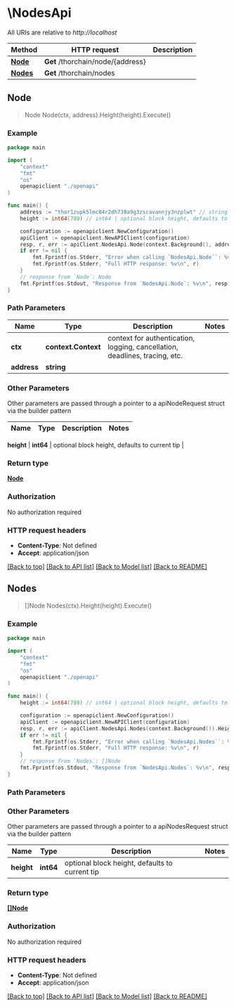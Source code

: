 # \NodesApi

All URIs are relative to *http://localhost*

Method | HTTP request | Description
------------- | ------------- | -------------
[**Node**](NodesApi.md#Node) | **Get** /thorchain/node/{address} | 
[**Nodes**](NodesApi.md#Nodes) | **Get** /thorchain/nodes | 



## Node

> Node Node(ctx, address).Height(height).Execute()





### Example

```go
package main

import (
    "context"
    "fmt"
    "os"
    openapiclient "./openapi"
)

func main() {
    address := "thor1zupk5lmc84r2dh738a9g3zscavannjy3nzplwt" // string | 
    height := int64(789) // int64 | optional block height, defaults to current tip (optional)

    configuration := openapiclient.NewConfiguration()
    apiClient := openapiclient.NewAPIClient(configuration)
    resp, r, err := apiClient.NodesApi.Node(context.Background(), address).Height(height).Execute()
    if err != nil {
        fmt.Fprintf(os.Stderr, "Error when calling `NodesApi.Node``: %v\n", err)
        fmt.Fprintf(os.Stderr, "Full HTTP response: %v\n", r)
    }
    // response from `Node`: Node
    fmt.Fprintf(os.Stdout, "Response from `NodesApi.Node`: %v\n", resp)
}
```

### Path Parameters


Name | Type | Description  | Notes
------------- | ------------- | ------------- | -------------
**ctx** | **context.Context** | context for authentication, logging, cancellation, deadlines, tracing, etc.
**address** | **string** |  | 

### Other Parameters

Other parameters are passed through a pointer to a apiNodeRequest struct via the builder pattern


Name | Type | Description  | Notes
------------- | ------------- | ------------- | -------------

 **height** | **int64** | optional block height, defaults to current tip | 

### Return type

[**Node**](Node.md)

### Authorization

No authorization required

### HTTP request headers

- **Content-Type**: Not defined
- **Accept**: application/json

[[Back to top]](#) [[Back to API list]](../README.md#documentation-for-api-endpoints)
[[Back to Model list]](../README.md#documentation-for-models)
[[Back to README]](../README.md)


## Nodes

> []Node Nodes(ctx).Height(height).Execute()





### Example

```go
package main

import (
    "context"
    "fmt"
    "os"
    openapiclient "./openapi"
)

func main() {
    height := int64(789) // int64 | optional block height, defaults to current tip (optional)

    configuration := openapiclient.NewConfiguration()
    apiClient := openapiclient.NewAPIClient(configuration)
    resp, r, err := apiClient.NodesApi.Nodes(context.Background()).Height(height).Execute()
    if err != nil {
        fmt.Fprintf(os.Stderr, "Error when calling `NodesApi.Nodes``: %v\n", err)
        fmt.Fprintf(os.Stderr, "Full HTTP response: %v\n", r)
    }
    // response from `Nodes`: []Node
    fmt.Fprintf(os.Stdout, "Response from `NodesApi.Nodes`: %v\n", resp)
}
```

### Path Parameters



### Other Parameters

Other parameters are passed through a pointer to a apiNodesRequest struct via the builder pattern


Name | Type | Description  | Notes
------------- | ------------- | ------------- | -------------
 **height** | **int64** | optional block height, defaults to current tip | 

### Return type

[**[]Node**](Node.md)

### Authorization

No authorization required

### HTTP request headers

- **Content-Type**: Not defined
- **Accept**: application/json

[[Back to top]](#) [[Back to API list]](../README.md#documentation-for-api-endpoints)
[[Back to Model list]](../README.md#documentation-for-models)
[[Back to README]](../README.md)

